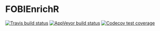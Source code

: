 
# FOBIEnrichR

<!-- README.md is generated from README.Rmd. Please edit that file -->

<!-- badges: start -->

[![Travis build
status](https://travis-ci.org/pcastellanoescuder/FOBIEnrichR.svg?branch=master)](https://travis-ci.org/pcastellanoescuder/FOBIEnrichR)
[![AppVeyor build
status](https://ci.appveyor.com/api/projects/status/github/pcastellanoescuder/FOBIEnrichR?branch=master&svg=true)](https://ci.appveyor.com/project/pcastellanoescuder/FOBIEnrichR)
[![Codecov test
coverage](https://codecov.io/gh/pcastellanoescuder/FOBIEnrichR/branch/master/graph/badge.svg)](https://codecov.io/gh/pcastellanoescuder/FOBIEnrichR?branch=master)
<!-- badges: end -->
